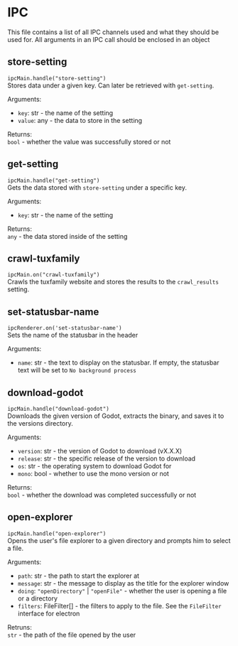# IPC 
This file contains a list of all IPC channels used and what they should be used for. All arguments in an IPC call should be enclosed in an object


## store-setting
`ipcMain.handle("store-setting")`  
Stores data under a given key. Can later be retrieved with `get-setting`.


Arguments:
- `key`: str - the name of the setting
- `value`: any - the data to store in the setting

Returns:  
`bool` - whether the value was successfully stored or not

## get-setting
`ipcMain.handle("get-setting")`  
Gets the data stored with `store-setting` under a specific key.  
  
Arguments:
- `key`: str - the name of the setting

Returns:  
`any` - the data stored inside of the setting


## crawl-tuxfamily
`ipcMain.on("crawl-tuxfamily")`  
Crawls the tuxfamily website and stores the results to the `crawl_results` setting.


## set-statusbar-name
`ipcRenderer.on('set-statusbar-name')`  
Sets the name of the statusbar in the header

Arguments:  
- `name`: str - the text to display on the statusbar. If empty, the statusbar text will be set to `No background process`


## download-godot
`ipcMain.handle("download-godot")`  
Downloads the given version of Godot, extracts the binary, and saves it to the versions directory.  

Arguments:
- `version`: str - the version of Godot to download (vX.X.X)
- `release`: str - the specific release of the version to download
- `os`: str - the operating system to download Godot for
- `mono`: bool - whether to use the mono version or not

Returns:  
`bool` - whether the download was completed successfully or not


## open-explorer
`ipcMain.handle("open-explorer")`   
Opens the user's file explorer to a given directory and prompts him to select a file.  

Arguments:
- `path`: str - the path to start the explorer at
- `message`: str - the message to display as the title for the explorer window
- `doing`: `"openDirectory"` | `"openFile"` - whether the user is opening a file or a directory
- `filters`: FileFilter[] - the filters to apply to the file. See the `FileFilter` interface for electron

Retruns:  
`str` - the path of the file opened by the user
